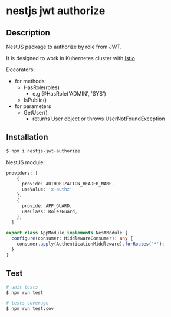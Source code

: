 # nestjs jwt authorize
## Description
NestJS package to authorize by role from JWT. 

It is designed to work in Kubernetes cluster
with [Istio](https://istio.io/)

Decorators:
- for methods:
  - HasRole(roles)
    - e.g @HasRole('ADMIN', 'SYS')
  - IsPublic()
- for parameters
  - GetUser()
    - returns User object or throws UserNotFoundException 


## Installation

```bash
$ npm i nestjs-jwt-authorize
```
NestJS module:
```ts
providers: [
    {
      provide: AUTHORIZATION_HEADER_NAME,
      useValue: 'x-authz'
    },
    {
      provide: APP_GUARD,
      useClass: RolesGuard,
    },
  ]

export class AppModule implements NestModule {
  configure(consumer: MiddlewareConsumer): any {
    consumer.apply(AuthenticationMiddleware).forRoutes('*');
  }
}
```

## Test

```bash
# unit tests
$ npm run test

# tests coverage
$ npm run test:cov
```
